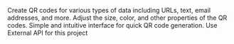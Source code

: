 Create QR codes for various types of data including URLs, text, email addresses, and more.
Adjust the size, color, and other properties of the QR codes.
Simple and intuitive interface for quick QR code generation.
Use External API for this project
